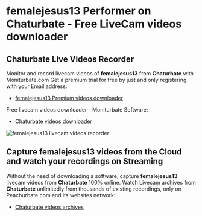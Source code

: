 # femalejesus13 Performer on Chaturbate - Free LiveCam videos downloader

## Chaturbate Live Videos Recorder

Monitor and record livecam videos of **femalejesus13** from **Chaturbate** with Moniturbate.com
Get a premium trial for free by just and only registering with your Email address:
* [femalejesus13 Premium videos downloader](https://moniturbate.com/request-demo-licence-key.html)

Free livecam videos downloader - Moniturbate Software:
* [Chaturbate videos downloader](https://moniturbate.com/moniturbate-download-software.html)

![femalejesus13 livecam videos recorder](https://peachurnet.com/templates/moniturbate-software.png)


## Capture femalejesus13 videos from the Cloud and watch your recordings on Streaming

Without the need of downloading a software, capture **femalejesus13** livecam videos from **Chaturbate** 100% online.
Watch Livecam archives from **Chaturbate** unlimitedly from thousands of existing recordings, only on Peachurbate.com and its websites network:
* [Chaturbate videos archives](https://peachurnet.com/)